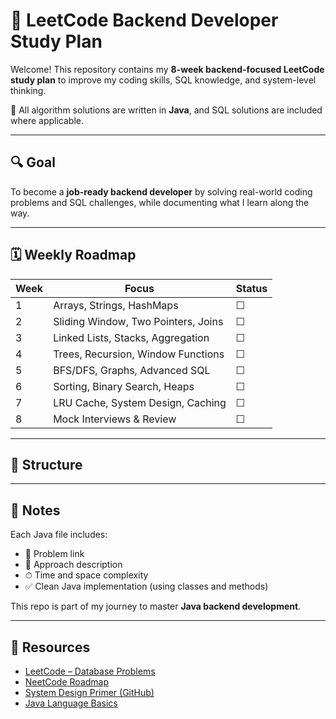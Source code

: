 # 🧠 LeetCode Backend Developer Study Plan

Welcome! This repository contains my **8-week backend-focused LeetCode study plan** to improve my coding skills, SQL knowledge, and system-level thinking.

📝 All algorithm solutions are written in **Java**, and SQL solutions are included where applicable.

---

## 🔍 Goal

To become a **job-ready backend developer** by solving real-world coding problems and SQL challenges, while documenting what I learn along the way.

---

## 🗓️ Weekly Roadmap

| Week | Focus                                     | Status |
|------|-------------------------------------------|--------|
| 1    | Arrays, Strings, HashMaps                 | ☐      |
| 2    | Sliding Window, Two Pointers, Joins       | ☐      |
| 3    | Linked Lists, Stacks, Aggregation         | ☐      |
| 4    | Trees, Recursion, Window Functions        | ☐      |
| 5    | BFS/DFS, Graphs, Advanced SQL             | ☐      |
| 6    | Sorting, Binary Search, Heaps             | ☐      |
| 7    | LRU Cache, System Design, Caching         | ☐      |
| 8    | Mock Interviews & Review                  | ☐      |

---
## 📁 Structure


---

## 💾 Notes

Each Java file includes:
- 🔗 Problem link
- 📌 Approach description
- ⏱ Time and space complexity
- ✅ Clean Java implementation (using classes and methods)

This repo is part of my journey to master **Java backend development**.

---

## 🚀 Resources

- [LeetCode – Database Problems](https://leetcode.com/problemset/database/)
- [NeetCode Roadmap](https://neetcode.io/)
- [System Design Primer (GitHub)](https://github.com/donnemartin/system-design-primer)
- [Java Language Basics](https://docs.oracle.com/javase/tutorial/)
